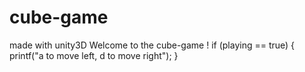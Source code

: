 # cube-game
made with unity3D
Welcome to the cube-game !
if (playing == true)
{
printf("a to move left, d to move right");
}
